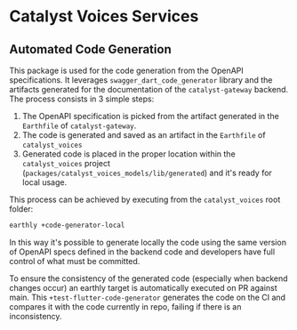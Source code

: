 # Catalyst Voices Services

## Automated Code Generation

This package is used for the code generation from the OpenAPI specifications.
It leverages `swagger_dart_code_generator` library and the artifacts generated
for the documentation of the `catalyst-gateway` backend.
The process consists in 3 simple steps:

1. The OpenAPI specification is picked from the artifact generated in the
`Earthfile` of `catalyst-gateway`.
2. The code is generated and saved as an artifact in the `Earthfile` of
`catalyst_voices`
3. Generated code is placed in the proper location within the `catalyst_voices`
project (`packages/catalyst_voices_models/lib/generated`) and it's ready for
local usage.

This process can be achieved by executing from the `catalyst_voices` root
folder:

```sh
earthly +code-generator-local
```

In this way it's possible to generate locally the code using the same version of
OpenAPI specs defined in the backend code and developers have full control of
what must be committed.

To ensure the consistency of the generated code (especially when backend changes
occur) an earthly target is automatically executed on PR against main.
This `+test-flutter-code-generator` generates the code on the CI and compares it
with the code currently in repo, failing if there is an inconsistency.
